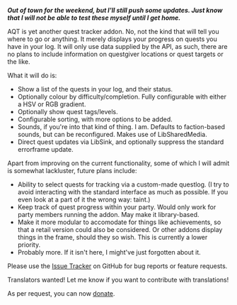 ***Out of town for the weekend, but I'll still push some updates. Just know that I will not be able to test these myself until I get home.***

AQT is yet another quest tracker addon. No, not the kind that will tell you where to go or anything. It merely displays your progress on quests you have in your log. It will only use data supplied by the API, as such, there are no plans to include information on questgiver locations or quest targets or the like.

What it will do is:

* Show a list of the quests in your log, and their status.
* Optionally colour by difficulty/completion. Fully configurable with either a HSV or RGB gradient.
* Optionally show quest tags/levels.
* Configurable sorting, with more options to be added.
* Sounds, if you're into that kind of thing. I am. Defaults to faction-based sounds, but can be reconfigured. Makes use of LibSharedMedia.
* Direct quest updates via LibSink, and optionally suppress the standard errorframe update.

Apart from improving on the current functionality, some of which I will admit is somewhat lackluster, future plans include:

* Ability to select quests for tracking via a custom-made questlog. (I try to avoid interacting with the standard interface as much as possible. If you even look at a part of it the wrong way: taint.)
* Keep track of quest progress within your party. Would only work for party members running the addon. May make it library-based.
* Make it more modular to accomodate for things like achievements, so that a retail version could also be considered. Or other addons display things in the frame, should they so wish. This is currently a lower priority.
* Probably more. If it isn't here, I might've just forgotten about it.

Please use the [Issue Tracker](https://github.com/Aiue/AQT/issues) on GitHub for bug reports or feature requests.

Translators wanted! Let me know if you want to contribute with translations!

As per request, you can now [donate](https://paypal.me/JensNilssonSahlin).